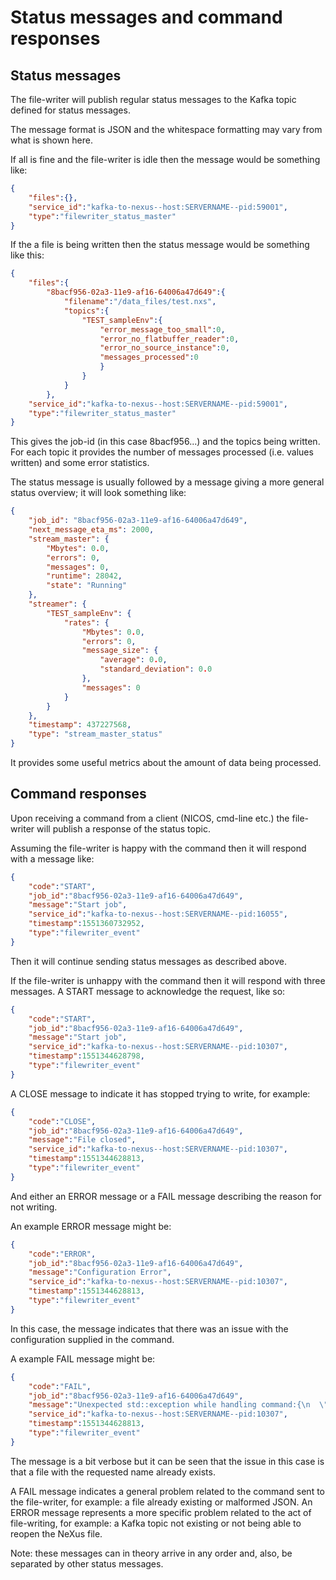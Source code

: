 # Status messages and command responses

## Status messages
The file-writer will publish regular status messages to the Kafka topic defined for status messages.

The message format is JSON and the whitespace formatting may vary from what is shown here.

If all is fine and the file-writer is idle then the message would be something like:

```json
{
    "files":{},
    "service_id":"kafka-to-nexus--host:SERVERNAME--pid:59001",
    "type":"filewriter_status_master"
}
```

If the a file is being written then the status message would be something like this:

```json
{
    "files":{
        "8bacf956-02a3-11e9-af16-64006a47d649":{
            "filename":"/data_files/test.nxs",
            "topics":{
                "TEST_sampleEnv":{
                    "error_message_too_small":0,
                    "error_no_flatbuffer_reader":0,
                    "error_no_source_instance":0,
                    "messages_processed":0
                    }
                }
            }
        },
    "service_id":"kafka-to-nexus--host:SERVERNAME--pid:59001",
    "type":"filewriter_status_master"
}
```

This gives the job-id (in this case 8bacf956...) and the topics being written. For each topic it provides the number of 
messages processed (i.e. values written) and some error statistics.

The status message is usually followed by a message giving a more general status overview; it will look something like:

```json
{
    "job_id": "8bacf956-02a3-11e9-af16-64006a47d649",
    "next_message_eta_ms": 2000,
    "stream_master": {
        "Mbytes": 0.0,
        "errors": 0,
        "messages": 0,
        "runtime": 28042,
        "state": "Running"
    },
    "streamer": {
        "TEST_sampleEnv": {
            "rates": {
                "Mbytes": 0.0,
                "errors": 0,
                "message_size": {
                    "average": 0.0,
                    "standard_deviation": 0.0
                },
                "messages": 0
            }
        }
    },
    "timestamp": 437227568,
    "type": "stream_master_status"
}
```
It provides some useful metrics about the amount of data being processed.

## Command responses

Upon receiving a command from a client (NICOS, cmd-line etc.) the file-writer will publish a response of the status
topic.

Assuming the file-writer is happy with the command then it will respond with a message like:

```json
{
    "code":"START",
    "job_id":"8bacf956-02a3-11e9-af16-64006a47d649",
    "message":"Start job",
    "service_id":"kafka-to-nexus--host:SERVERNAME--pid:16055",
    "timestamp":1551360732952,
    "type":"filewriter_event"
}
```
Then it will continue sending status messages as described above.

If the file-writer is unhappy with the command then it will respond with three messages.
A START message to acknowledge the request, like so:

```json
{
    "code":"START",
    "job_id":"8bacf956-02a3-11e9-af16-64006a47d649",
    "message":"Start job",
    "service_id":"kafka-to-nexus--host:SERVERNAME--pid:10307",
    "timestamp":1551344628798,
    "type":"filewriter_event"
}
```

A CLOSE message to indicate it has stopped trying to write, for example:

```json
{
    "code":"CLOSE",
    "job_id":"8bacf956-02a3-11e9-af16-64006a47d649",
    "message":"File closed",
    "service_id":"kafka-to-nexus--host:SERVERNAME--pid:10307",
    "timestamp":1551344628813,
    "type":"filewriter_event"
}
```

And either an ERROR message or a FAIL message describing the reason for not writing.
 
An example ERROR message might be:

```json
{
    "code":"ERROR",
    "job_id":"8bacf956-02a3-11e9-af16-64006a47d649",
    "message":"Configuration Error",
    "service_id":"kafka-to-nexus--host:SERVERNAME--pid:10307",
    "timestamp":1551344628813,
    "type":"filewriter_event"
}
```

In this case, the message indicates that there was an issue with the configuration supplied in the command.

A example FAIL message might be:

```json
{
    "code":"FAIL",
    "job_id":"8bacf956-02a3-11e9-af16-64006a47d649",
    "message":"Unexpected std::exception while handling command:{\n  \"cmd\": \"FileWriter_new\",\n  \"broker\": \"127.0.0.1:9092\",\n  \"job_id\": \"8bacf956-02a3-11e9-af16-64006a47d649\",\n  \"file_attributes\": {\n    \"file_name\": \"test.nxs\"\n  },\n  \"nexus_structure\": {\n      \"children\": [\n          {\n            \"type\": \"group\",\n            \"name\": \"my_test_group\",\n            \"children\": [\n              {\n                \"type\": \"stream\",\n                \"stream\": {\n                  \"dtype\": \"double\",\n                  \"writer_module\": \"f142\",\n                  \"source\": \"my_test_pv\",\n                  \"topic\": \"LOQ_sampleEnv\"\n                }\n              }\n            ],\n            \"attributes\": [\n              {\n                \"name\": \"units\",\n                \"values\": \"ms\"\n              }\n            ]\n          }\n        ]\n      }\n}\n\nError in CommandHandler::tryToHandle\n  Failed to initializeHDF: can not initialize hdf file /data_files/test.nxs\n    can not initialize hdf file /Users/mattclarke/Code/Repos/DMSC/kafka-to-nexus/cmake-build-debug/bin/test.nxs\n      The file \"/Users/mattclarke/Code/Repos/DMSC/kafka-to-nexus/cmake-build-debug/bin/test.nxs\" exists already.",
    "service_id":"kafka-to-nexus--host:SERVERNAME--pid:10307",
    "timestamp":1551344628813,
    "type":"filewriter_event"
}
```

The message is a bit verbose but it can be seen that the issue in this case is that a file with the requested name
already exists.

A FAIL message indicates a general problem related to the command sent to the file-writer, for example: a file already 
existing or malformed JSON.
An ERROR message represents a more specific problem related to the act of file-writing, for example: a Kafka topic not 
existing or not being able to reopen the NeXus file.

Note: these messages can in theory arrive in any order and, also, be separated by other status messages.

